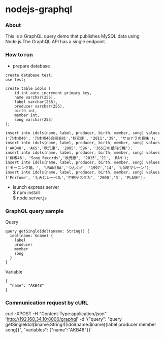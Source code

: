 # nodejs-graphql

### About
This is a GraphQL query demo that publishes MySQL data using Node.js.The GraphQL API has a single endpoint.

### How to run
- prepare database
```
create database test;
use test;

create table idols (
	id int auto_increment primary key, 
	name varchar(255),
	label varchar(255),
	producer varchar(255),
	birth int,
	member int,
	song varchar(255)
);

insert into idols(name, label, producer, birth, member, song) values ('乃木坂46', '乃木坂46合同会社','秋元康', '2011','39', 'サヨナラの意味');
insert into idols(name, label, producer, birth, member, song) values ('AKB48', 'AKS','秋元康', '2005','596', '365日の紙飛行機');
insert into idols(name, label, producer, birth, member, song) values ('欅坂46', 'Sony Records','秋元康', '2015','21', 'BAN');
insert into idols(name, label, producer, birth, member, song) values ('モーニング娘。', 'URANEBA','つんく♂', '1997','14', 'LOVEマシーン');
insert into idols(name, label, producer, birth, member, song) values ('Perfume', 'もみじレーベル','中田ヤスタカ', '2000','3', 'FLASH');
```

- launch express server<br>
$ npm install<br>
$ node server.js

### GraphQL query sample
Query
```
query getSingleIdol($name: String!) {
  idol(name: $name) {
    label
    producer
    member
    song
  }
}
```
Variable
```
{
  "name": "AKB48"
}
```

### Communication request by cURL
curl -XPOST -H "Content-Type:application/json" 'http://192.168.34.10:8000/graphql' -d '{"query": "query getSingleIdol($name:String!){idol(name:$name){label producer member song}}", "variables": {"name":"AKB48"}}'
